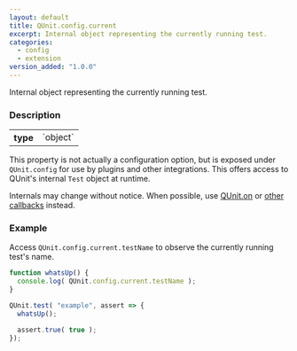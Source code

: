 ```yaml
---
layout: default
title: QUnit.config.current
excerpt: Internal object representing the currently running test.
categories:
  - config
  - extension
version_added: "1.0.0"
---
```


Internal object representing the currently running test.

### Description

<table>
<tr>
  <th>type</th>
  <td markdown="span">`object`</td>
</tr>
</table>

This property is not actually a configuration option, but is exposed under `QUnit.config` for use by plugins and other integrations. This offers access to QUnit's internal `Test` object at runtime.

Internals may change without notice. When possible, use [QUnit.on](../callbacks/QUnit.on.md) or [other callbacks](../callbacks/index.md) instead.

### Example

Access `QUnit.config.current.testName` to observe the currently running test's name.

```js
function whatsUp() {
  console.log( QUnit.config.current.testName );
}

QUnit.test( "example", assert => {
  whatsUp();

  assert.true( true );
});
```
